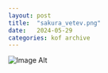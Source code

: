 ```yaml
---
layout:	post
title:	"sakura_vetev.png"
date:	2024-05-29
categories:	kof archive
---
```


![Image Alt](https://k0f.github.io/assets/sakura_vetev.png)